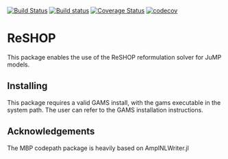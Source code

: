 [![Build Status](https://travis-ci.com/xhub/ReSHOP.jl.svg?branch=master)](https://travis-ci.com/xhub/ReSHOP.jl)
[![Build status](https://ci.appveyor.com/api/projects/status/31svaf9c1k5g9mvr?svg=true)](https://ci.appveyor.com/project/xhub/reshop-jl)
[![Coverage Status](https://coveralls.io/repos/github/xhub/ReSHOP.jl/badge.svg?branch=master)](https://coveralls.io/github/xhub/ReSHOP.jl?branch=master)
[![codecov](https://codecov.io/gh/xhub/ReSHOP.jl/branch/master/graph/badge.svg)](https://codecov.io/gh/xhub/ReSHOP.jl)


# ReSHOP

This package enables the use of the ReSHOP reformulation solver for JuMP models.


## Installing

This package requires a valid GAMS install, with the gams executable in the system path.
The user can refer to the GAMS installation instructions.

## Acknowledgements
The MBP codepath package is heavily based on AmplNLWriter.jl
